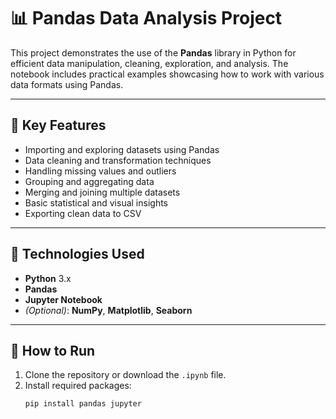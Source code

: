 # 📊 Pandas Data Analysis Project

This project demonstrates the use of the **Pandas** library in Python for efficient data manipulation, cleaning, exploration, and analysis. The notebook includes practical examples showcasing how to work with various data formats using Pandas.

---

## 🧠 Key Features

- Importing and exploring datasets using Pandas  
- Data cleaning and transformation techniques  
- Handling missing values and outliers  
- Grouping and aggregating data  
- Merging and joining multiple datasets  
- Basic statistical and visual insights  
- Exporting clean data to CSV  

---

## 🔧 Technologies Used

- **Python** 3.x  
- **Pandas**  
- **Jupyter Notebook**  
- *(Optional)*: **NumPy**, **Matplotlib**, **Seaborn**  

---

## 🚀 How to Run

1. Clone the repository or download the `.ipynb` file.
2. Install required packages:
   ```bash
   pip install pandas jupyter
